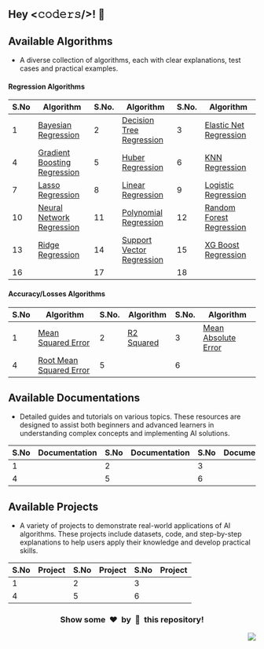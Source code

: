<h2>Hey <𝚌𝚘𝚍𝚎𝚛𝚜/>! 👋</h2>

## Available Algorithms

- A diverse collection of algorithms, each with clear explanations, test cases and practical examples.

#### Regression Algorithms

| S.No  | Algorithm | S.No. | Algorithm | S.No. | Algorithm |
|-------|-----------|-------|-----------|-------|-----------|
|   1   | [Bayesian Regression](./Algorithms/Regressions/BayesianRegression) |   2   | [Decision Tree Regression](./Algorithms/Regressions/DecisionTreeRegression) |   3   | [Elastic Net Regression](./Algorithms/Regressions/ElasticNetRegression) |
|   4   | [Gradient Boosting Regression](./Algorithms/Regressions/GradientBoostingRegression) |   5   | [Huber Regression](./Algorithms/Regressions/HuberRegression) |   6   | [KNN Regression](./Algorithms/Regressions/KNearestNeighborsRegression) |
|   7   | [Lasso Regression](./Algorithms/Regressions/LassoRegression) |   8   | [Linear Regression](./Algorithms/Regressions/LinearRegression) |   9   | [Logistic Regression](./Algorithms/Regressions/LogisticRegression) |
|   10  | [Neural Network Regression](./Algorithms/Regressions/NeuralNetworkRegression) |   11  | [Polynomial Regression](./Algorithms/Regressions/PolynomialRegression) |   12  | [Random Forest Regression](./Algorithms/Regressions/RandomForestRegression) |
|   13  | [Ridge Regression](./Algorithms/Regressions/RidgeRegression) |   14  | [Support Vector Regression](./Algorithms/Regressions/SupportVectorRegression) |   15  | [XG Boost Regression](./Algorithms/Regressions/XGBoostRegression) |
|   16  |    |   17  |    |   18  |    |

#### Accuracy/Losses Algorithms

| S.No  | Algorithm | S.No. | Algorithm | S.No. | Algorithm |
|-------|-----------|-------|-----------|-------|-----------|
|   1   | [Mean Squared Error](./Algorithms/Losses/MeanSquaredError) |   2   | [R2 Squared](./Algorithms/Losses/R2Squared) |   3   |[Mean Absolute Error](./Algorithms/Losses/MeanAbsoluteError)   |
|   4   | [Root Mean Squared Error](./Algorithms/Losses/RootMeanSquaredError)   |   5   |    |   6   |    |

## Available Documentations

- Detailed guides and tutorials on various topics. These resources are designed to assist both beginners and advanced learners in understanding complex concepts and implementing AI solutions.

| S.No  | Documentation | S.No  | Documentation | S.No | Documentation |
|-------|---------------|-------|---------------|------|---------------|
|   1   |               |   2   |               |   3  |               |
|   4   |               |   5   |               |   6  |               |

## Available Projects

- A variety of projects to demonstrate real-world applications of AI algorithms. These projects include datasets, code, and step-by-step explanations to help users apply their knowledge and develop practical skills.

| S.No  | Project | S.No  | Project | S.No | Project |
|-------|---------|-------|---------|------|---------|
|   1   |         |   2   |         |   3  |         |
|   4   |         |   5   |         |   6  |         |


<div align="center">
	<h3>Show some &nbsp;❤️&nbsp; by &nbsp;🌟&nbsp; this repository!</h3>
</div>
<a href="#top"><img src="https://img.shields.io/badge/-Back%20to%20Top-red?style=for-the-badge" align="right"/></a>
